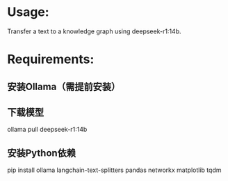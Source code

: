 # Usage:
  Transfer a text to a knowledge graph using deepseek-r1:14b.

# Requirements:
## 安装Ollama（需提前安装）

## 下载模型
ollama pull deepseek-r1:14b

## 安装Python依赖
pip install ollama langchain-text-splitters pandas networkx matplotlib tqdm

